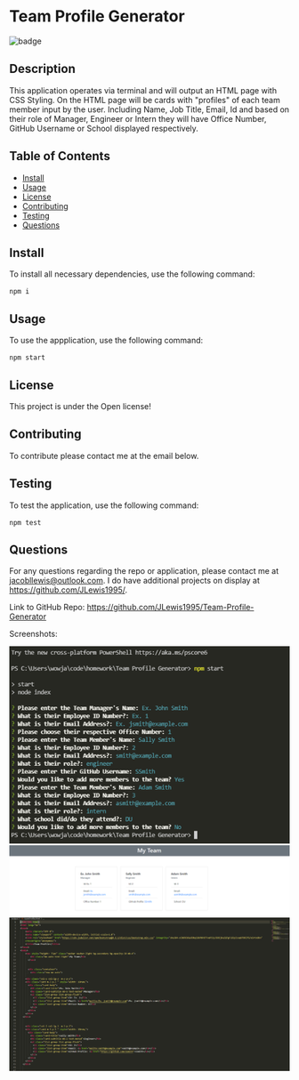 # Team Profile Generator
  
  ![badge](https://img.shields.io/badge/license-Open-brightgreen)

  ## Description

This application operates via terminal and will output an HTML page with CSS Styling. On the HTML page will be cards with "profiles" of each team member input by the user. Including Name, Job Title, Email, Id and based on their role of Manager, Engineer or Intern they will have Office Number, GitHub Username or School displayed respectively. 

  ## Table of Contents
  * [Install](#install)
  * [Usage](#usage)
  * [License](#license)
  * [Contributing](#contributing)
  * [Testing](#testing)
  * [Questions](#questions)

## Install

To install all necessary dependencies, use the following command:

~~~
npm i
~~~

## Usage

To use the appplication, use the following command: 

~~~
npm start
~~~

## License

This project is under the Open license!

## Contributing
To contribute please contact me at the email below.

## Testing

To test the application, use the following command:

~~~
npm test
~~~

## Questions

For any questions regarding the repo or application, please contact me at jacobllewis@outlook.com. I do have additional projects on display at https://github.com/JLewis1995/.



Link to GitHub Repo: https://github.com/JLewis1995/Team-Profile-Generator

Screenshots:

![Terminal](./assets/images/terminal.PNG)
![Web Page](./assets/images/page.PNG)
![HTML Document](./assets/images/htmlDoc.PNG)